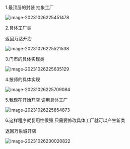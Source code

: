 1.最顶层的封装 抽象工厂

![image-20231026225451478](https://ttqblogimg.oss-cn-beijing.aliyuncs.com/image-20231026225451478.png)



2.具体工厂类

返回万达开店

![image-20231026225521538](https://ttqblogimg.oss-cn-beijing.aliyuncs.com/image-20231026225521538.png)



3.门市的具体实现类

![image-20231026225635129](https://ttqblogimg.oss-cn-beijing.aliyuncs.com/image-20231026225635129.png)



4.技师的具体实现

![image-20231026225709084](https://ttqblogimg.oss-cn-beijing.aliyuncs.com/image-20231026225709084.png)



5.我现在开始开店  调用具体工厂

![image-20231026225854873](https://ttqblogimg.oss-cn-beijing.aliyuncs.com/image-20231026225854873.png)



6.这样程序就复用性很强  只需要修改具体工厂就可以产生新类

返回万象城开店

![image-20231026230020822](https://ttqblogimg.oss-cn-beijing.aliyuncs.com/image-20231026230020822.png)